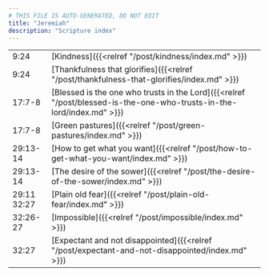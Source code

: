 ```yaml
---
# THIS FILE IS AUTO-GENERATED, DO NOT EDIT
title: "Jeremiah"
description: "Scripture index"
---
```


|  |  |
| --- | --- |
| 9:24 | [Kindness]({{<relref "/post/kindness/index.md" >}}) |
| 9:24 | [Thankfulness that glorifies]({{<relref "/post/thankfulness-that-glorifies/index.md" >}}) |
| 17:7-8 | [Blessed is the one who trusts in the Lord]({{<relref "/post/blessed-is-the-one-who-trusts-in-the-lord/index.md" >}}) |
| 17:7-8 | [Green pastures]({{<relref "/post/green-pastures/index.md" >}}) |
| 29:13-14 | [How to get what you want]({{<relref "/post/how-to-get-what-you-want/index.md" >}}) |
| 29:13-14 | [The desire of the sower]({{<relref "/post/the-desire-of-the-sower/index.md" >}}) |
| 29:11 <br/> 32:27 | [Plain old fear]({{<relref "/post/plain-old-fear/index.md" >}}) |
| 32:26-27 | [Impossible]({{<relref "/post/impossible/index.md" >}}) |
| 32:27 | [Expectant and not disappointed]({{<relref "/post/expectant-and-not-disappointed/index.md" >}}) |
